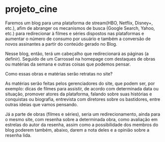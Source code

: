 # projeto_cine
Faremos um blog para uma plataforma de stream(HBO, Netflix, Disney+, etc.), afim de abranger os mecanismos de busca (Google Search, Yahoo, etc.) para redirecionar à filmes e séries dispostos nas plataformas e aumentar o número de consumo por usuário e também a conversão de novos assinantes a partir do conteúdo gerado no Blog.

Nesse blog, então, terá um cabeçalho que redirecionará as páginas (a definir).
Seguido de um Carrossel na homepage com destaques de obras ou matérias da semana e outras coisas que podemos pensar.

Como essas obras e matérias serão retratas no site?

As matérias serão feitas pelos gerenciadores do site, que podem ser, por exemplo: dicas de filmes para assistir, de acordo com determinada data ou situação, promover atores da plataforma, falando sobre suas histórias e conquistas ou biografia, entrevista com diretores sobre os bastidores, entre outras ideias que vamos pensando.

Já a parte de obras (filmes e séries), seria um redirecionamento, ainda para o mesmo site, com resenha sobre a determinada obra, como avaliação em estrelas do autor da resenha, assim como a possibilidade dos membros do blog poderem também, abaixo, darem a nota deles e a opinião sobre a resenha lida.

